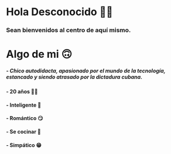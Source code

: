 
# Hola Desconocido 👋🏻
### Sean bienvenidos al centro de aquí mismo.

# Algo de mi 🙃
##### - Chico autodidacta, apasionado por el mundo de la tecnología, estancado y siendo atrasado por la dictadura cubana.
#### - 20 años 👴🏻
#### - Inteligente 🧠
#### - Romántico 😏

#### - Se cocinar 🍳
#### - Simpático 😁
